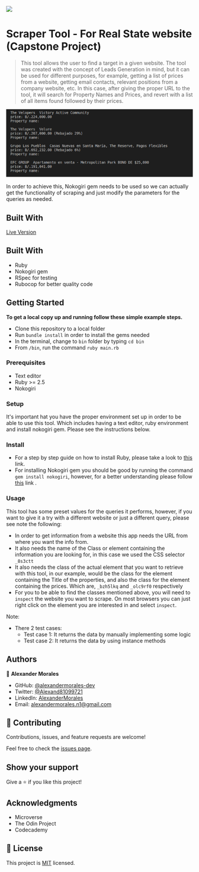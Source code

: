 ![](https://img.shields.io/badge/Microverse-blueviolet)

# Scraper Tool - For Real State website (Capstone Project)

> This tool allows the user to find a target in a given website. The tool was created with the concept of Leads Generation in mind, but it can be used for different purposes, for example, getting a list of prices from a website, getting email contacts, relevant positions from a company website, etc. In this case, after giving the proper URL to the tool, it will search for Property Names and Prices, and revert with a list of all items found followed by their prices.

![screenshot](./app_screenshot.png)

In order to achieve this, Nokogiri gem needs to be used so we can actually get the functionality of scraping and just modify the parameters for the queries as needed.

## Built With

[Live Version](https://replit.com/@AlexanderMoral5/scraper#main.rb)

## Built With

- Ruby
- Nokogiri gem
- RSpec for testing
- Rubocop for better quality code

## Getting Started

**To get a local copy up and running follow these simple example steps.**

- Clone this repository to a local folder
- Run `bundle install` in order to install the gems needed
- In the terminal, change to `bin` folder by typing `cd bin`
- From `/bin`, run the command `ruby main.rb`

### Prerequisites

- Text editor
- Ruby >= 2.5
- Nokogiri

### Setup

It's important hat you have the proper environment set up in order to be able to use this tool. Which includes having a text editor, ruby environment and install nokogiri gem. Please see the instructions below.

### Install

- For a step by step guide on how to install Ruby, please take a look to [this](https://www.ruby-lang.org/en/documentation/installation/) link.
- For installing Nokogiri gem you should be good by running the command `gem install nokogiri`, however, for a better understanding please follow [this](https://nokogiri.org/rdoc/index.html) link .

### Usage

This tool has some preset values for the queries it performs, however, if you want to give it a try with a different website or just a different query, please see note the following:

- In order to get information from a website this app needs the URL from where you want the info from.
- It also needs the name of the Class or element containing the information you are looking for, in this case we used the CSS selector `_8s3ctt`
- It also needs the class of the actual element that you want to retrieve with this tool, in our example, would be the class for the element containing the Title of the properties, and also the class for the element containing the prices. Which are, `_bzh5lkq` and `_olc9rf0` respectively
- For you to be able to find the classes mentioned above, you will need to `inspect` the website you want to scrape. On most browsers you can just right click on the element you are interested in and select `inspect`.

Note:

- There 2 test cases:
  - Test case 1: It returns the data by manually implementing some logic
  - Test case 2: It returns the data by using instance methods

## Authors

👤 **Alexander Morales**

- GitHub: [@alexandermorales-dev](https://github.com/alexandermorales-dev/)
- Twitter: [@Alexand81099721](https://twitter.com/Alexand81099721)
- LinkedIn: [AlexanderMorales](https://www.linkedin.com/in/alexander-morales-b8539898/)
- Email: alexandermorales.n1@gmail.com

## 🤝 Contributing

Contributions, issues, and feature requests are welcome!

Feel free to check the [issues page](../../issues/).

## Show your support

Give a ⭐️ if you like this project!

## Acknowledgments

- Microverse
- The Odin Project
- Codecademy

## 📝 License

This project is [MIT](./MIT.md) licensed.
